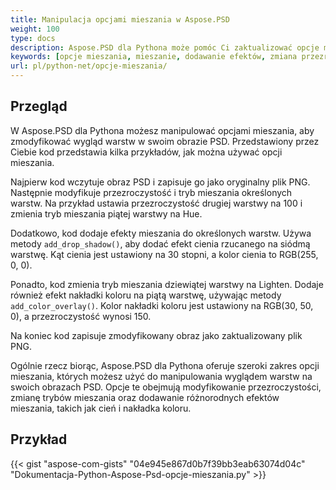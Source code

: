 ```yaml
---
title: Manipulacja opcjami mieszania w Aspose.PSD
weight: 100
type: docs
description: Aspose.PSD dla Pythona może pomóc Ci zaktualizować opcje mieszania przy użyciu prostego kodu.
keywords: [opcje mieszania, mieszanie, dodawanie efektów, zmiana przezroczystości, zmiana koloru cienia, dodawanie cienia, psd api, python, przykład kodu]
url: pl/python-net/opcje-mieszania/
---
```


## **Przegląd**
W Aspose.PSD dla Pythona możesz manipulować opcjami mieszania, aby zmodyfikować wygląd warstw w swoim obrazie PSD. Przedstawiony przez Ciebie kod przedstawia kilka przykładów, jak można używać opcji mieszania.

Najpierw kod wczytuje obraz PSD i zapisuje go jako oryginalny plik PNG. Następnie modyfikuje przezroczystość i tryb mieszania określonych warstw. Na przykład ustawia przezroczystość drugiej warstwy na 100 i zmienia tryb mieszania piątej warstwy na Hue.

Dodatkowo, kod dodaje efekty mieszania do określonych warstw. Używa metody `add_drop_shadow()`, aby dodać efekt cienia rzucanego na siódmą warstwę. Kąt cienia jest ustawiony na 30 stopni, a kolor cienia to RGB(255, 0, 0).

Ponadto, kod zmienia tryb mieszania dziewiątej warstwy na Lighten. Dodaje również efekt nakładki koloru na piątą warstwę, używając metody `add_color_overlay()`. Kolor nakładki koloru jest ustawiony na RGB(30, 50, 0), a przezroczystość wynosi 150.

Na koniec kod zapisuje zmodyfikowany obraz jako zaktualizowany plik PNG.

Ogólnie rzecz biorąc, Aspose.PSD dla Pythona oferuje szeroki zakres opcji mieszania, których możesz użyć do manipulowania wyglądem warstw na swoich obrazach PSD. Opcje te obejmują modyfikowanie przezroczystości, zmianę trybów mieszania oraz dodawanie różnorodnych efektów mieszania, takich jak cień i nakładka koloru.

## **Przykład**
{{< gist "aspose-com-gists" "04e945e867d0b7f39bb3eab63074d04c" "Dokumentacja-Python-Aspose-Psd-opcje-mieszania.py" >}}
